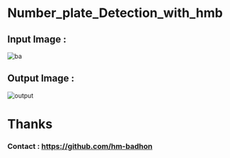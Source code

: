 
# Number_plate_Detection_with_hmb
## Input Image :

![ba](https://github.com/hm-badhon/Computer_Vision_Project/assets/85755347/f1c35daa-fdf3-462d-a67a-2011f2b0e7bd)

## Output Image :

![output](https://github.com/hm-badhon/Computer_Vision_Project/assets/85755347/6a00e273-17d5-4df8-aa89-6b29fec4b2fe)


# Thanks

### Contact : https://github.com/hm-badhon
